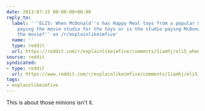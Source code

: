 ```yaml
---
date: 2013-07-15 00:00:00+00:00
reply_to:
  label: '''ELI5: When McDonald''s has Happy Meal toys from a popular movie, is McDonald''s
    paying the movie studio for the toys or is the studio paying McDonald''s to advertise
    the movie?'' on /r/explainlikeimfive'
  name: ''
  type: reddit
  url: https://reddit.com/r/explainlikeimfive/comments/1iamhj/eli5_when_mcdonalds_has_happy_meal_toys_from_a/
source: reddit
syndicated:
- type: reddit
  url: https://www.reddit.com/r/explainlikeimfive/comments/1iamhj/eli5_when_mcdonalds_has_happy_meal_toys_from_a/cb2ud5j/
tags:
- explainlikeimfive
---
```


This is about those minions isn't it.